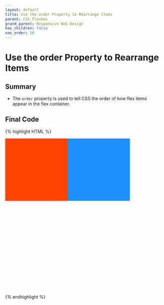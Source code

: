 ```yaml
---
layout: default
title: Use the order Property to Rearrange Items
parent: CSS Flexbox
grand_parent: Responsive Web Design
has_children: false
nav_order: 16
---
```

# Use the order Property to Rearrange Items
## Summary
- The `order` property is used to tell CSS the order of how flex items appear in the flex container.

## Final Code

{% highlight HTML %}
<style>
  #box-container {
    display: flex;
    height: 500px;
  }
  #box-1 {
    background-color: dodgerblue;
    order: 2;
    height: 200px;
    width: 200px;
  }

  #box-2 {
    background-color: orangered;
    order: 1;
    height: 200px;
    width: 200px;
  }
</style>

<div id="box-container">
  <div id="box-1"></div>
  <div id="box-2"></div>
</div>
{% endhighlight %}